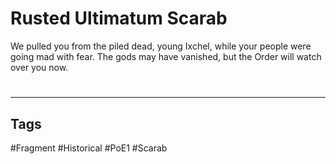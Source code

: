 # Rusted Ultimatum Scarab
We pulled you from the piled dead, young Ixchel, while your people were going mad with fear. The gods may have vanished, but the Order will watch over you now.

#
---
## Tags
#Fragment
#Historical 
#PoE1 
#Scarab 